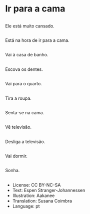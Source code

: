 # Ir para a cama

##
Ele está muito cansado.

##
Está na hora de ir para a cama.

##
Vai à casa de banho.

##
Escova os dentes.

##
Vai para o quarto.

##
Tira a roupa.

##
Senta-se na cama.

##
Vê televisão.

##
Desliga a televisão.

##
Vai dormir.

##
Sonha.

##
* License: CC BY-NC-SA
* Text: Espen Stranger-Johannessen
* Illustration: Aakanee
* Translation: Susana Coimbra
* Language: pt
